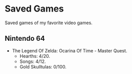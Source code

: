 # Saved Games
Saved games of my favorite video games.

## Nintendo 64
* The Legend Of Zelda: Ocarina Of Time - Master Quest.
  * Hearths: 4/20.
  * Songs: 4/12.
  * Gold Skulltulas: 0/100.